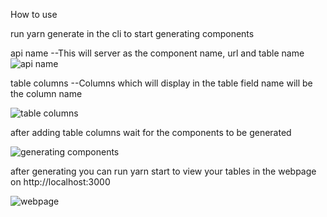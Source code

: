 How to use

run yarn generate in the cli to start generating components

api name --This will server as the component name, url and table name
![api name](https://i.imgur.com/O6kJnym.png)

table columns --Columns which will display in the table field name will be the column name

![table columns](https://i.imgur.com/0o2dUj6.png)

after adding table columns wait for the components to be generated

![generating components](https://i.imgur.com/kXj1q6F.png)

after generating you can run yarn start to view your tables in the webpage on http://localhost:3000

![webpage](https://i.imgur.com/2MDHB1h.png)


